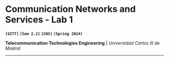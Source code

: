 # Communication Networks and Services - Lab 1
**`[GITT]` `[Sem 2.2]` `[CNS]` `(Spring 2024)`**

**Telecommunication Technologies Engineering** | *Universidad Carlos III de Madrid*

---
